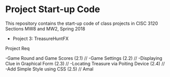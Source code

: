 # Project Start-up Code

This repository contains the start-up code of class projects in
CISC 3120 Sections MW8 and MW2, Spring 2018


- Project 3: TreasureHuntFX

Project Req

-Game Round and Game Scores (2.1) //
-Game Settings (2.2) //
-Displaying Clue in Graphical Form (2.3) //
-Locating Treasure via Poiting Device (2.4) //
-Add Simple Style using CSS (2.5) // Amal

